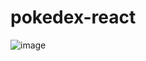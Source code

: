 # pokedex-react
 
![image](https://github.com/user-attachments/assets/6342dc29-91a5-4a0d-a67d-53f21db8e3e2)
